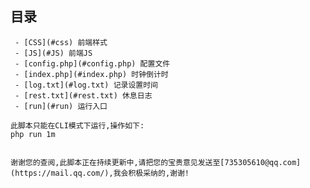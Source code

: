 ## 目录
	 - [CSS](#css) 前端样式
     - [JS](#JS) 前端JS
     - [config.php](#config.php) 配置文件
     - [index.php](#index.php) 时钟倒计时
     - [log.txt](#log.txt) 记录设置时间
     - [rest.txt](#rest.txt) 休息日志
     - [run](#run) 运行入口

	此脚本只能在CLI模式下运行,操作如下:
	php run 1m


 	谢谢您的查阅,此脚本正在持续更新中,请把您的宝贵意见发送至[735305610@qq.com](https://mail.qq.com/),我会积极采纳的,谢谢!
       